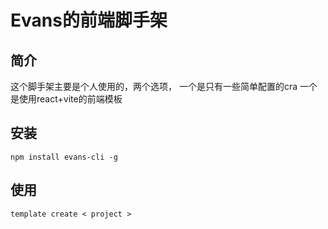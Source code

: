 # Evans的前端脚手架

## 简介
这个脚手架主要是个人使用的，两个选项，
一个是只有一些简单配置的cra
一个是使用react+vite的前端模板

## 安装
```
npm install evans-cli -g
```
## 使用
```
template create < project >
```